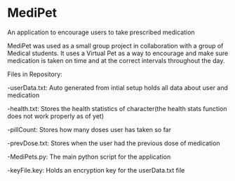 # MediPet
An application to encourage users to take prescribed medication

MediPet was used as a small group project in collaboration with a group of Medical students. It uses a Virtual Pet as a way to encourage and make sure medication is taken on time and at the correct intervals throughout the day.

Files in Repository:

-userData.txt: Auto generated from intial setup holds all data about user and medication

-health.txt: Stores the health statistics of character(the health stats function does not work properly as of yet)

-pillCount: Stores how many doses user has taken so far

-prevDose.txt: Stores when the user had the previous dose of medication

-MediPets.py: The main python script for the application

-keyFile.key: Holds an encryption key for the userData.txt file
